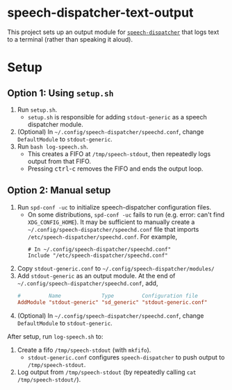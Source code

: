 # speech-dispatcher-text-output

This project sets up an output module for [`speech-dispatcher`](https://github.com/brailcom/speechd) that logs text to a terminal (rather than speaking it aloud).

# Setup

## Option 1: Using `setup.sh`

1. Run `setup.sh`.
    - `setup.sh` is responsible for adding `stdout-generic` as a speech dispatcher module.
2. (Optional) In `~/.config/speech-dispatcher/speechd.conf`, change `DefaultModule` to `stdout-generic`.
3. Run `bash log-speech.sh`.
	- This creates a FIFO at `/tmp/speech-stdout`, then repeatedly logs output from that FIFO.
	- Pressing <kbd>ctrl</kbd>-<kbd>c</kbd> removes the FIFO and ends the output loop.

## Option 2: Manual setup

1. Run `spd-conf -uc` to initialize speech-dispatcher configuration files.
   - On some distributions, `spd-conf -uc` fails to run (e.g. error: can't find `XDG_CONFIG_HOME`). It may be sufficient to manually create a `~/.config/speech-dispatcher/speechd.conf` file that imports `/etc/speech-dispatcher/speechd.conf`. For example,
     ```config
     # In ~/.config/speech-dispatcher/speechd.conf"
     Include "/etc/speech-dispatcher/speechd.conf"
     ```
3. Copy `stdout-generic.conf` to `~/.config/speech-dispatcher/modules/`
4. Add `stdout-generic` as an output module. At the end of `~/.config/speech-dispatcher/speechd.conf`, add,
   ```conf
   #         Name             Type         Configuration file
   AddModule "stdout-generic" "sd_generic" "stdout-generic.conf"
   ```
5. (Optional) In `~/.config/speech-dispatcher/speechd.conf`, change `DefaultModule` to `stdout-generic`.

After setup, run `log-speech.sh` to:
1. Create a fifo `/tmp/speech-stdout` (with `mkfifo`).
    - `stdout-generic.conf` configures `speech-dispatcher` to push output to `/tmp/speech-stdout`.
2. Log output from `/tmp/speech-stdout` (by repeatedly calling `cat /tmp/speech-stdout/`).
